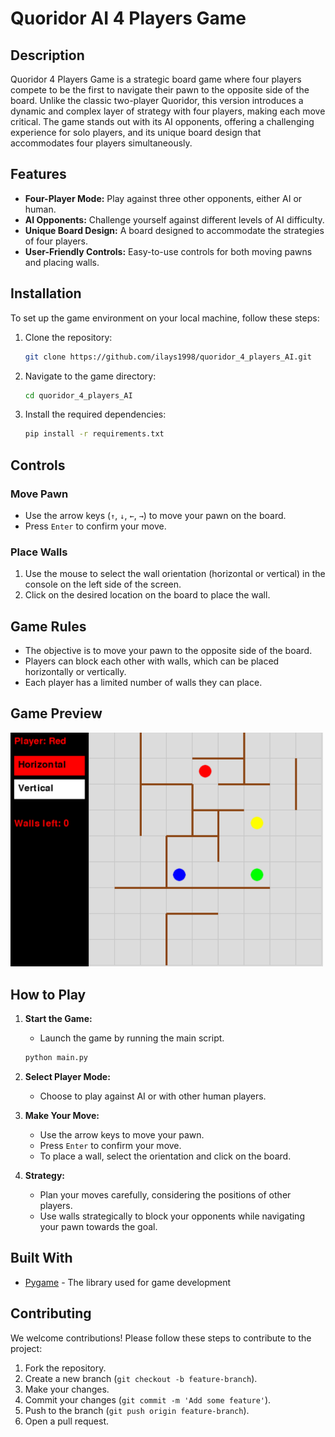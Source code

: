 # Quoridor AI 4 Players Game

## Description
Quoridor 4 Players Game is a strategic board game where four players compete to be the first to navigate their pawn to the opposite side of the board. Unlike the classic two-player Quoridor, this version introduces a dynamic and complex layer of strategy with four players, making each move critical. The game stands out with its AI opponents, offering a challenging experience for solo players, and its unique board design that accommodates four players simultaneously.

## Features
- **Four-Player Mode:** Play against three other opponents, either AI or human.
- **AI Opponents:** Challenge yourself against different levels of AI difficulty.
- **Unique Board Design:** A board designed to accommodate the strategies of four players.
- **User-Friendly Controls:** Easy-to-use controls for both moving pawns and placing walls.

## Installation
To set up the game environment on your local machine, follow these steps:

1. Clone the repository:
    ```bash
    git clone https://github.com/ilays1998/quoridor_4_players_AI.git
    ```
2. Navigate to the game directory:
    ```bash
    cd quoridor_4_players_AI
    ```
3. Install the required dependencies:
    ```bash
    pip install -r requirements.txt
    ```

## Controls

### Move Pawn
- Use the arrow keys (`↑`, `↓`, `←`, `→`) to move your pawn on the board.
- Press `Enter` to confirm your move.

### Place Walls
1. Use the mouse to select the wall orientation (horizontal or vertical) in the console on the left side of the screen.
2. Click on the desired location on the board to place the wall.

## Game Rules
- The objective is to move your pawn to the opposite side of the board.
- Players can block each other with walls, which can be placed horizontally or vertically.
- Each player has a limited number of walls they can place.

## Game Preview

<img src="/assets/game_preview.png" width="500" alt="Quoridor 4 Player Game">

## How to Play

1. **Start the Game:**
   - Launch the game by running the main script.
   ```bash
   python main.py
    ```

2. **Select Player Mode:**
   - Choose to play against AI or with other human players.

3. **Make Your Move:**
   - Use the arrow keys to move your pawn.
   - Press `Enter` to confirm your move.
   - To place a wall, select the orientation and click on the board.

4. **Strategy:**
   - Plan your moves carefully, considering the positions of other players.
   - Use walls strategically to block your opponents while navigating your pawn towards the goal.

## Built With

* [Pygame](https://www.pygame.org/) - The library used for game development

## Contributing
We welcome contributions! Please follow these steps to contribute to the project:

1. Fork the repository.
2. Create a new branch (`git checkout -b feature-branch`).
3. Make your changes.
4. Commit your changes (`git commit -m 'Add some feature'`).
5. Push to the branch (`git push origin feature-branch`).
6. Open a pull request.
